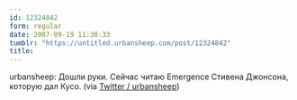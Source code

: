 ```yaml
---
id: 12324842
form: regular
date: 2007-09-19 11:30:33
tumblr: "https://untitled.urbansheep.com/post/12324842"
title:
---
```


<p>urbansheep: Дошли руки. Сейчас читаю Emergence Стивена Джонсона, которую дал Кусо. (via <a href="http://twitter.com/urbansheep/statuses/278540182">Twitter / urbansheep</a>)</p>

